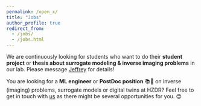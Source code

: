 ```yaml
---
permalink: /open_x/
title: "Jobs"
author_profile: true
redirect_from: 
  - /jobs/
  - /jobs.html
---
```



We are continuously looking for students who want to do their **student
project** or **thesis about surrogate modeling & inverse imaging problems** in
our lab. Please message [Jeffrey](mailto:j.kelling@hzdr.de) for details!

You are looking for a **ML engineer** or **PostDoc position** 📚🧪 on inverse
(imaging) problems, surrogate models or digital twins at HZDR? Feel free to get
in touch with [us](mailto:j.kelling@hzdr.de) as there might be several opportunities for you. 😊
